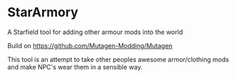 # StarArmory
A Starfield tool for adding other armour mods into the world

Build on https://github.com/Mutagen-Modding/Mutagen

This tool is an attempt to take other peoples awesome armor/clothing mods and make NPC's wear them in a sensible way.

 
